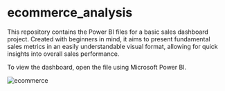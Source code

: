 # ecommerce_analysis

This repository contains the Power BI files for a basic sales dashboard project. Created with beginners in mind, it aims to present fundamental sales metrics in an easily understandable visual format, allowing for quick insights into overall sales performance.

To view the dashboard, open the  file using Microsoft Power BI.

![ecommerce](https://github.com/user-attachments/assets/f5566270-03c6-46e3-bac1-bded9b7d03c0)


